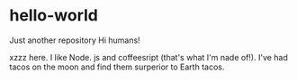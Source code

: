 # hello-world
Just another repository
Hi humans!

xzzz here. I like Node. js and coffeesript (that's what I'm nade of!).
I've had tacos on the moon and find them surperior to Earth tacos.

